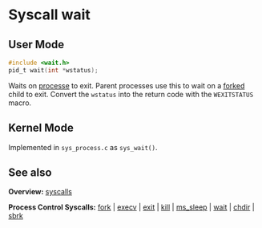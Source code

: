 # Syscall wait

## User Mode

```C
#include <wait.h>
pid_t wait(int *wstatus);
```

Waits on [processe](../processes/processes.md) to exit. Parent processes use this to wait on a [forked](fork.md) child to exit. Convert the `wstatus` into the return code with the `WEXITSTATUS` macro.

## Kernel Mode

Implemented in `sys_process.c` as `sys_wait()`. 

## See also

**Overview:** [syscalls](syscalls.md)

**Process Control Syscalls:** [fork](fork.md) | [execv](execv.md) | [exit](exit.md) | [kill](kill.md) | [ms_sleep](ms_sleep.md) | [wait](wait.md) | [chdir](chdir.md) | [sbrk](sbrk.md)
